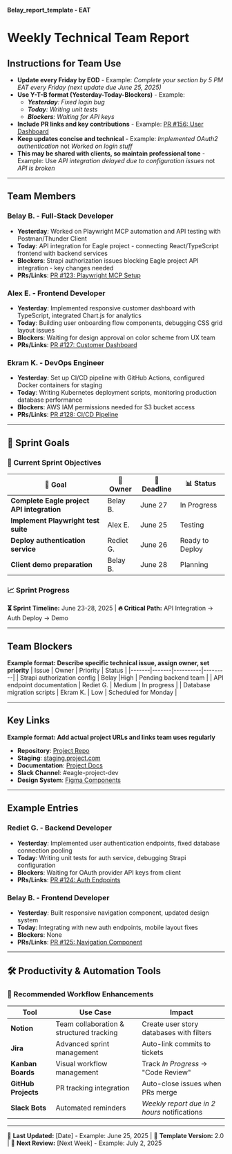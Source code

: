 **Belay_report_template - EAT**

# Weekly Technical Team Report


## Instructions for Team Use
- **Update every Friday by EOD** - Example: *Complete your section by 5 PM EAT every Friday (next update due June 25, 2025)*
- **Use Y-T-B format (Yesterday-Today-Blockers)** - Example: 
    - ***Yesterday**: Fixed login bug*
    -  ***Today**: Writing unit tests* 
    - ***Blockers**: Waiting for API keys*
- **Include PR links and key contributions** - Example: [PR #156: User Dashboard](https://github.com/project/pull/156https://github.com/belaymit/remote-readiness/blob/master/weekly-team-report-template.md)
- **Keep updates concise and technical** - Example: *Implemented OAuth2 authentication* not *Worked on login stuff*
- **This may be shared with clients, so maintain professional tone** - Example: Use *API integration delayed due to configuration issues* not *API is broken*

---

## Team Members

### Belay B. - Full-Stack Developer
-  **Yesterday**: Worked on Playwright MCP automation and API testing with Postman/Thunder Client
-  **Today**: API integration for Eagle project - connecting React/TypeScript frontend with backend services
-  **Blockers**: Strapi authorization issues blocking Eagle project API integration - key changes needed
-  **PRs/Links**: [PR #123: Playwright MCP Setup](https://github.com/belaymit/remote-readiness/blob/master/weekly-team-report-template.md)

### Alex E. - Frontend Developer
-  **Yesterday**: Implemented responsive customer dashboard with TypeScript, integrated Chart.js for analytics
-  **Today**: Building user onboarding flow components, debugging CSS grid layout issues
-  **Blockers**: Waiting for design approval on color scheme from UX team
-  **PRs/Links**: [PR #127: Customer Dashboard](https://github.com/belaymit/remote-readiness/blob/master/weekly-team-report-template.md)

### Ekram K. - DevOps Engineer
- **Yesterday**: Set up CI/CD pipeline with GitHub Actions, configured Docker containers for staging
-  **Today**: Writing Kubernetes deployment scripts, monitoring production database performance
-  **Blockers**: AWS IAM permissions needed for S3 bucket access
-  **PRs/Links**: [PR #128: CI/CD Pipeline](https://github.com/belaymit/remote-readiness/blob/master/weekly-team-report-template.md)

---

## 🎯 Sprint Goals


### 🚀 Current Sprint Objectives

| 🎯 Goal | 👤 Owner | 📅 Deadline | 📊 Status |
|---------|----------|-------------|-----------|
| **Complete Eagle project API integration** | Belay B. | June 27 | In Progress |
| **Implement Playwright test suite** | Alex E. | June 25 | Testing |
| **Deploy authentication service** | Rediet G. | June 26 |  Ready to Deploy |
| **Client demo preparation** | Belay B. | June 28 |  Planning |

### 📈 Sprint Progress
<div>
<strong>⏳ Sprint Timeline:</strong> June 23-28, 2025 | <strong>🔥 Critical Path:</strong> API Integration → Auth Deploy → Demo
</div>

---

## Team Blockers
**Example format: Describe specific technical issue, assign owner, set priority**
| Issue | Owner | Priority | Status |
|-------|-------|----------|---------|
| Strapi authorization config | Belay |High | Pending backend team |
| API endpoint documentation | Rediet G. | Medium | In progress |
| Database migration scripts | Ekram K. | Low | Scheduled for Monday |

---

## Key Links
**Example format: Add actual project URLs and links team uses regularly**
- **Repository**: [Project Repo](https://github.com/belaymit/remote-readiness/blob/master/weekly-team-report-template.md)
- **Staging**: [staging.project.com](https://github.com/belaymit/remote-readiness/blob/master/weekly-team-report-template.md)
- **Documentation**: [Project Docs](https://github.com/belaymit/remote-readiness/blob/master/weekly-team-report-template.md)
- **Slack Channel**: #eagle-project-dev
- **Design System**: [Figma Components](https://github.com/belaymit/remote-readiness/blob/master/weekly-team-report-template.md)

---

## Example Entries

### Rediet G. - Backend Developer  
-  **Yesterday**: Implemented user authentication endpoints, fixed database connection pooling
-  **Today**: Writing unit tests for auth service, debugging Strapi configuration
-  **Blockers**: Waiting for OAuth provider API keys from client
-  **PRs/Links**: [PR #124: Auth Endpoints](https://github.com/belaymit/remote-readiness/blob/master/weekly-team-report-template.md)

### Belay B. - Frontend Developer
- **Yesterday**: Built responsive navigation component, updated design system
-  **Today**: Integrating with new auth endpoints, mobile layout fixes
- **Blockers**: None
-  **PRs/Links**: [PR #125: Navigation Component](https://github.com/belaymit/remote-readiness/blob/master/weekly-team-report-template.md)

---

## 🛠 Productivity & Automation Tools

<div>

### 🚀 Recommended Workflow Enhancements

|  Tool |  Use Case |  Impact |
|---------|-------------|-----------|
| **Notion** | Team collaboration & structured tracking | Create user story databases with filters |
| **Jira** | Advanced sprint management | Auto-link commits to tickets |
| **Kanban Boards** | Visual workflow management | Track *In Progress* → "Code Review" |
| **GitHub Projects** | PR tracking integration | Auto-close issues when PRs merge |
| **Slack Bots** | Automated reminders | *Weekly report due in 2 hours* notifications |

</div>

---

<div>
📅 <strong>Last Updated:</strong> [Date] - Example: June 25, 2025 | 👤 <strong>Template Version:</strong> 2.0 | 🔄 <strong>Next Review:</strong> [Next Week] - Example: July 2, 2025
</div> 
